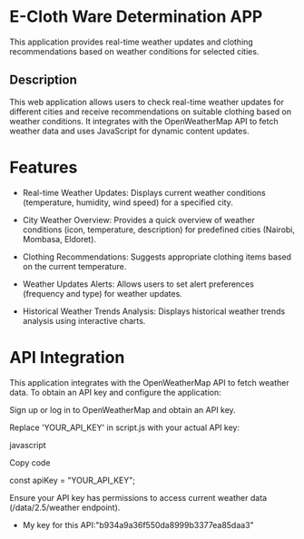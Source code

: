 # E-Cloth Ware Determination APP

This application provides real-time weather updates and clothing recommendations based on weather conditions for selected cities.
## Description
This web application allows users to check real-time weather updates for different cities and receive recommendations on suitable clothing based on weather conditions. It integrates with the OpenWeatherMap API to fetch weather data and uses JavaScript for dynamic content updates.

# Features

- Real-time Weather Updates: Displays current weather conditions (temperature, humidity, wind speed) for a specified city.

- City Weather Overview: Provides a quick overview of weather conditions (icon, temperature, description) for predefined cities (Nairobi, Mombasa, Eldoret).

- Clothing Recommendations: Suggests appropriate clothing items based on the current temperature.

- Weather Updates Alerts: Allows users to set alert preferences (frequency and type) for weather updates.

- Historical Weather Trends Analysis: Displays historical weather trends analysis using interactive charts.

# API Integration

This application integrates with the OpenWeatherMap API to fetch weather data. To obtain an API key and configure the application:

Sign up or log in to OpenWeatherMap and obtain an API key.

Replace 'YOUR_API_KEY' in script.js with your actual API key:

javascript

Copy code

const apiKey = "YOUR_API_KEY";

Ensure your API key has permissions to access current weather data (/data/2.5/weather endpoint).

- My key for this API:"b934a9a36f550da8999b3377ea85daa3"
